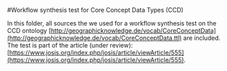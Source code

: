 #Workflow synthesis test for Core Concept Data Types (CCD)

In this folder, all sources the we used for a workflow synthesis test on the CCD ontology [http://geographicknowledge.de/vocab/CoreConceptData](http://geographicknowledge.de/vocab/CoreConceptData.ttl) are included. The test is part of the article (under review): [https://www.josis.org/index.php/josis/article/viewArticle/555](https://www.josis.org/index.php/josis/article/viewArticle/555). 
